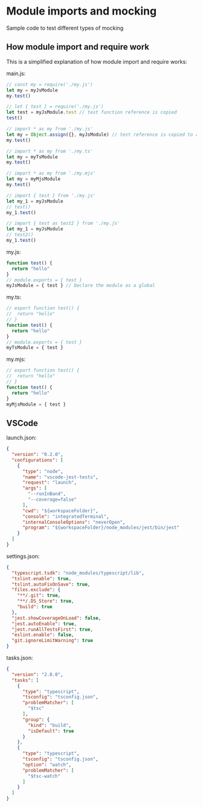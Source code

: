 # Module imports and mocking

Sample code to test different types of mocking

## How module import and require work

This is a simplified explanation of how module import and require works:

main.js:

``` javascript
// const my = require('./my.js')
let my = myJsModule
my.test()

// let { test } = require('./my.js')
let test = myJsModule.test // test function reference is copied
test()

// import * as my from './my.js'
let my = Object.assign({}, myJsModule) // test reference is copied to a new object
my.test()

// import * as my from './my.ts'
let my = myTsModule
my.test()

// import * as my from './my.mjs'
let my = myMjsModule
my.test()

// import { test } from './my.js'
let my_1 = myJsModule
// test()
my_1.test()

// import { test as test2 } from './my.js'
let my_1 = myJsModule
// test2()
my_1.test()
```

my.js:

``` javascript
function test() {
  return "hello"
}
// module.exports = { test }
myJsModule = { test } // Declare the module as a global
```

my.ts:

``` javascript
// export function test() {
//  return "hello"
// }
function test() {
  return "hello"
}
// module.exports = { test }
myTsModule = { test }
```

my.mjs:

``` javascript
// export function test() {
//  return "hello"
// }
function test() {
  return "hello"
}
myMjsModule = { test }
```

## VSCode

launch.json:

``` json
{
  "version": "0.2.0",
  "configurations": [
    {
      "type": "node",
      "name": "vscode-jest-tests",
      "request": "launch",
      "args": [
        "--runInBand",
        "--coverage=false"
      ],
      "cwd": "${workspaceFolder}",
      "console": "integratedTerminal",
      "internalConsoleOptions": "neverOpen",
      "program": "${workspaceFolder}/node_modules/jest/bin/jest"
    }
  ]
}
```

settings.json:

``` json
{
  "typescript.tsdk": "node_modules/typescript/lib",
  "tslint.enable": true,
  "tslint.autoFixOnSave": true,
  "files.exclude": {
    "**/.git": true,
    "**/.DS_Store": true,
    "build": true
  },
  "jest.showCoverageOnLoad": false,
  "jest.autoEnable": true,
  "jest.runAllTestsFirst": true,
  "eslint.enable": false,
  "git.ignoreLimitWarning": true
}
```

tasks.json:

``` json
{
  "version": "2.0.0",
  "tasks": [
    {
      "type": "typescript",
      "tsconfig": "tsconfig.json",
      "problemMatcher": [
        "$tsc"
      ],
      "group": {
        "kind": "build",
        "isDefault": true
      }
    },
    {
      "type": "typescript",
      "tsconfig": "tsconfig.json",
      "option": "watch",
      "problemMatcher": [
        "$tsc-watch"
      ]
    }
  ]
}
```

